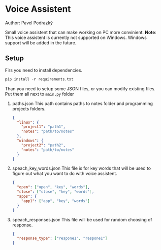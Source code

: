 # Voice Assistent

Author: Pavel Podrazký

Small voice assistent that can make working on PC more convinient.
<b>Note</b>: This voice assistent is currently not supported on Windows. Windows support will be added in the future.

## Setup

Firs you need to install dependencies.<br>

```python
pip install -r requirements.txt
```

Than you need to setup some JSON files, or you can modify existing files.
Put them all next to `main.py` folder

1. paths.json
   This path contains paths to notes folder and programming projects folders.
   ```json
   {
     "linux": {
       "project1": "path1",
       "notes": "path/to/notes"
     },
     "windows": {
       "project2": "path2",
       "notes": "path/to/notes"
     }
   }
   ```
2. speach_key_words.json
   This file is for key words that will be used to figure out what you want to do with voice assistent.
   ```json
   {
     "open": ["open", "key", "words"],
     "close": ["close", "key", "words"],
     "apps": {
       "app1": ["app", "key", "words"]
     }
   }
   ```
3. speach_responses.json
   This file will be used for random choosing of response.
   ```json
   {
     "response_type": ["respone1", "respone1"]
   }
   ```
